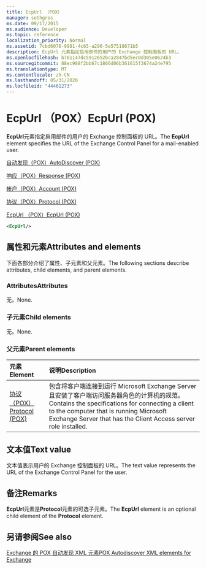```yaml
---
title: EcpUrl （POX）
manager: sethgros
ms.date: 09/17/2015
ms.audience: Developer
ms.topic: reference
localization_priority: Normal
ms.assetid: 7cbd6076-9981-4c65-a296-5e57518671b5
description: EcpUrl 元素指定启用邮件的用户的 Exchange 控制面板的 URL。
ms.openlocfilehash: b761147dc5912652bca2847bd5ec0d305e0624b3
ms.sourcegitcommit: 88ec988f2bb67c1866d06b361615f3674a24e795
ms.translationtype: MT
ms.contentlocale: zh-CN
ms.lasthandoff: 05/31/2020
ms.locfileid: "44461273"
---
```

# <a name="ecpurl-pox"></a><span data-ttu-id="122cd-103">EcpUrl （POX）</span><span class="sxs-lookup"><span data-stu-id="122cd-103">EcpUrl (POX)</span></span>

<span data-ttu-id="122cd-104">**EcpUrl**元素指定启用邮件的用户的 Exchange 控制面板的 URL。</span><span class="sxs-lookup"><span data-stu-id="122cd-104">The **EcpUrl** element specifies the URL of the Exchange Control Panel for a mail-enabled user.</span></span> 
  
[<span data-ttu-id="122cd-105">自动发现（POX）</span><span class="sxs-lookup"><span data-stu-id="122cd-105">AutoDiscover (POX)</span></span>](autodiscover-pox.md)
  
[<span data-ttu-id="122cd-106">响应（POX）</span><span class="sxs-lookup"><span data-stu-id="122cd-106">Response (POX)</span></span>](response-pox.md)
  
[<span data-ttu-id="122cd-107">帐户（POX）</span><span class="sxs-lookup"><span data-stu-id="122cd-107">Account (POX)</span></span>](account-pox.md)
  
[<span data-ttu-id="122cd-108">协议（POX）</span><span class="sxs-lookup"><span data-stu-id="122cd-108">Protocol (POX)</span></span>](protocol-pox.md)
  
[<span data-ttu-id="122cd-109">EcpUrl （POX）</span><span class="sxs-lookup"><span data-stu-id="122cd-109">EcpUrl (POX)</span></span>](ecpurl-pox.md)
  
```XML
<EcpUrl/>
```

## <a name="attributes-and-elements"></a><span data-ttu-id="122cd-110">属性和元素</span><span class="sxs-lookup"><span data-stu-id="122cd-110">Attributes and elements</span></span>

<span data-ttu-id="122cd-111">下面各部分介绍了属性、子元素和父元素。</span><span class="sxs-lookup"><span data-stu-id="122cd-111">The following sections describe attributes, child elements, and parent elements.</span></span>
  
### <a name="attributes"></a><span data-ttu-id="122cd-112">Attributes</span><span class="sxs-lookup"><span data-stu-id="122cd-112">Attributes</span></span>

<span data-ttu-id="122cd-113">无。</span><span class="sxs-lookup"><span data-stu-id="122cd-113">None.</span></span>
  
### <a name="child-elements"></a><span data-ttu-id="122cd-114">子元素</span><span class="sxs-lookup"><span data-stu-id="122cd-114">Child elements</span></span>

<span data-ttu-id="122cd-115">无。</span><span class="sxs-lookup"><span data-stu-id="122cd-115">None.</span></span>
  
### <a name="parent-elements"></a><span data-ttu-id="122cd-116">父元素</span><span class="sxs-lookup"><span data-stu-id="122cd-116">Parent elements</span></span>

|<span data-ttu-id="122cd-117">**元素**</span><span class="sxs-lookup"><span data-stu-id="122cd-117">**Element**</span></span>|<span data-ttu-id="122cd-118">**说明**</span><span class="sxs-lookup"><span data-stu-id="122cd-118">**Description**</span></span>|
|:-----|:-----|
|[<span data-ttu-id="122cd-119">协议（POX）</span><span class="sxs-lookup"><span data-stu-id="122cd-119">Protocol (POX)</span></span>](protocol-pox.md) <br/> |<span data-ttu-id="122cd-120">包含将客户端连接到运行 Microsoft Exchange Server 且安装了客户端访问服务器角色的计算机的规范。</span><span class="sxs-lookup"><span data-stu-id="122cd-120">Contains the specifications for connecting a client to the computer that is running Microsoft Exchange Server that has the Client Access server role installed.</span></span>  <br/> |
   
## <a name="text-value"></a><span data-ttu-id="122cd-121">文本值</span><span class="sxs-lookup"><span data-stu-id="122cd-121">Text value</span></span>

<span data-ttu-id="122cd-122">文本值表示用户的 Exchange 控制面板的 URL。</span><span class="sxs-lookup"><span data-stu-id="122cd-122">The text value represents the URL of the Exchange Control Panel for the user.</span></span>
  
## <a name="remarks"></a><span data-ttu-id="122cd-123">备注</span><span class="sxs-lookup"><span data-stu-id="122cd-123">Remarks</span></span>

<span data-ttu-id="122cd-124">**EcpUrl**元素是**Protocol**元素的可选子元素。</span><span class="sxs-lookup"><span data-stu-id="122cd-124">The **EcpUrl** element is an optional child element of the **Protocol** element.</span></span> 
  
## <a name="see-also"></a><span data-ttu-id="122cd-125">另请参阅</span><span class="sxs-lookup"><span data-stu-id="122cd-125">See also</span></span>



[<span data-ttu-id="122cd-126">Exchange 的 POX 自动发现 XML 元素</span><span class="sxs-lookup"><span data-stu-id="122cd-126">POX Autodiscover XML elements for Exchange</span></span>](pox-autodiscover-xml-elements-for-exchange.md)

